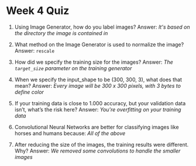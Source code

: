 # Week 4 Quiz

1. Using Image Generator, how do you label images? Answer: _It's based on the directory the image is contained in_

2. What method on the Image Generator is used to normalize the image? Answer: `rescale`

3. How did we specify the training size for the images? Answer: _The `target_size` parameter on the training generator_

4. When we specify the input_shape to be (300, 300, 3), what does that mean? Answer: _Every image will be 300 x 300 pixels, with 3 bytes to define color_

5. If your training data is close to 1.000 accuracy, but your validation data isn’t, what’s the risk here? Answer: _You're overfitting on your training data_

6. Convolutional Neural Networks are better for classifying images like horses and humans because: _All of the above_

7. After reducing the size of the images, the training results were different. Why? Answer: _We removed some convolutions to handle the smaller images_
